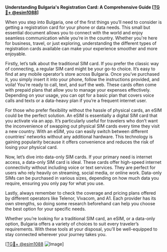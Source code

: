 **Understanding Bulgaria's Registration Card: A Comprehensive Guide [[TG💪+ @esim1088](https://t.me/s/esim1088)]**

When you step into Bulgaria, one of the first things you’ll need to consider is getting a registration card for your phone or data needs. This small but essential document allows you to connect with the world and enjoy seamless communication while you’re in the country. Whether you're here for business, travel, or just exploring, understanding the different types of registration cards available can make your experience smoother and more enjoyable.

Firstly, let’s talk about the traditional SIM card. If you prefer the classic way of connecting, a regular SIM card might be your go-to choice. It’s easy to find at any mobile operator’s store across Bulgaria. Once you’ve purchased it, you simply insert it into your phone, follow the instructions provided, and voila! You’re ready to call, text, and surf the web. These cards often come with prepaid plans that allow you to manage your expenses effectively. Depending on your usage, you can opt for a basic plan that covers voice calls and texts or a data-heavy plan if you’re a frequent internet user.

For those who prefer flexibility without the hassle of physical cards, an eSIM could be the perfect solution. An eSIM is essentially a digital SIM card that you activate via an app. It’s particularly useful for travelers who don’t want the inconvenience of swapping out physical SIM cards every time they visit a new country. With an eSIM, you can easily switch between different countries’ networks without any additional hardware. This technology is gaining popularity because it offers convenience and reduces the risk of losing your physical card.

Now, let’s dive into data-only SIM cards. If your primary need is internet access, a data-only SIM card is ideal. These cards offer high-speed internet connectivity without including voice or text services. They are perfect for users who rely heavily on streaming, social media, or online work. Data-only SIMs can be purchased in various sizes, depending on how much data you require, ensuring you only pay for what you use.

Lastly, always remember to check the coverage and pricing plans offered by different operators like Telenor, Vivacom, and A1. Each provider has its own strengths, so doing some research beforehand can help you choose the best option for your specific needs.

Whether you’re looking for a traditional SIM card, an eSIM, or a data-only option, Bulgaria offers a variety of choices to suit every traveler’s requirements. With these tools at your disposal, you’ll be well-equipped to stay connected wherever your journey takes you.

[[TG💪+ @esim1088](https://t.me/s/esim1088) ![Image](https://i.postimg.cc/Y0z9fWf4/image.png)]